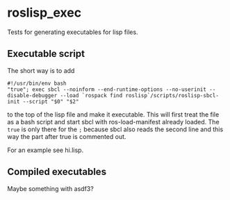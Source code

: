 roslisp_exec
===

Tests for generating executables for lisp files.

Executable script
---

The short way is to add 
```
#!/usr/bin/env bash
"true"; exec sbcl --noinform --end-runtime-options --no-userinit --disable-debugger --load `rospack find roslisp`/scripts/roslisp-sbcl-init --script "$0" "$2"
```
to the top of the lisp file and make it executable. This will first treat the file as a bash script and start sbcl with ros-load-manifest already loaded. The `true` is only there for the `;` because sbcl also reads the second line and this way the part after true is commented out.

For an example see hi.lisp.


Compiled executables
---

Maybe something with asdf3?
